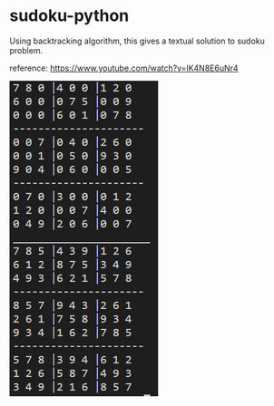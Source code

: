 # sudoku-python
Using backtracking algorithm, this gives a  textual solution to sudoku problem.

reference: https://www.youtube.com/watch?v=lK4N8E6uNr4


![Screenshot](sudoku.PNG)
